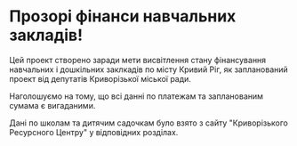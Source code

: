 # Прозорі фінанси навчальних закладів!

Цей проект створено заради мети висвітлення стану фінансування навчальних і дошкільних заклкадів по місту Кривий Ріг, як запланований проект від депутатів Криворізької міської ради.

Наголошуємо на тому, що всі данні по платежам та запланованим сумама є вигаданими.

Дані по школам та дитячим садочкам було взято з сайту "Криворізького Ресурсного Центру" у відповідних розділах.

